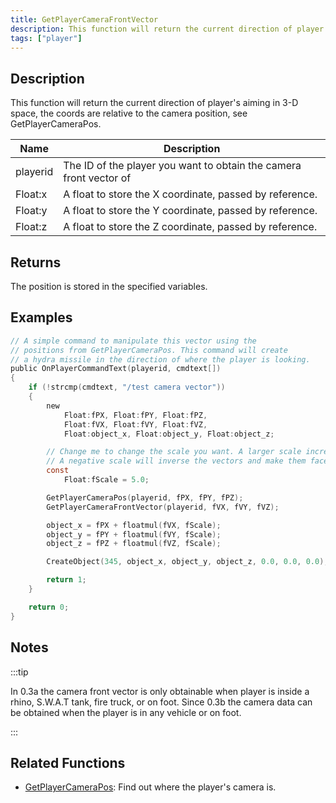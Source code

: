 ```yaml
---
title: GetPlayerCameraFrontVector
description: This function will return the current direction of player's aiming in 3-D space, the coords are relative to the camera position, see GetPlayerCameraPos.
tags: ["player"]
---
```


<VersionWarn version='SA-MP 0.3a' />

## Description

This function will return the current direction of player's aiming in 3-D space, the coords are relative to the camera position, see GetPlayerCameraPos.

| Name     | Description                                                        |
| -------- | ------------------------------------------------------------------ |
| playerid | The ID of the player you want to obtain the camera front vector of |
| Float:x  | A float to store the X coordinate, passed by reference.            |
| Float:y  | A float to store the Y coordinate, passed by reference.            |
| Float:z  | A float to store the Z coordinate, passed by reference.            |

## Returns

The position is stored in the specified variables.

## Examples

```c
// A simple command to manipulate this vector using the
// positions from GetPlayerCameraPos. This command will create
// a hydra missile in the direction of where the player is looking.
public OnPlayerCommandText(playerid, cmdtext[])
{
    if (!strcmp(cmdtext, "/test camera vector"))
    {
        new
            Float:fPX, Float:fPY, Float:fPZ,
            Float:fVX, Float:fVY, Float:fVZ,
            Float:object_x, Float:object_y, Float:object_z;

        // Change me to change the scale you want. A larger scale increases the distance from the camera.
        // A negative scale will inverse the vectors and make them face in the opposite direction.
        const
            Float:fScale = 5.0;

        GetPlayerCameraPos(playerid, fPX, fPY, fPZ);
        GetPlayerCameraFrontVector(playerid, fVX, fVY, fVZ);

        object_x = fPX + floatmul(fVX, fScale);
        object_y = fPY + floatmul(fVY, fScale);
        object_z = fPZ + floatmul(fVZ, fScale);

        CreateObject(345, object_x, object_y, object_z, 0.0, 0.0, 0.0);

        return 1;
    }

    return 0;
}
```

## Notes

:::tip

In 0.3a the camera front vector is only obtainable when player is inside a rhino, S.W.A.T tank, fire truck, or on foot. Since 0.3b the camera data can be obtained when the player is in any vehicle or on foot.

:::

## Related Functions

- [GetPlayerCameraPos](GetPlayerCameraPos): Find out where the player's camera is.
